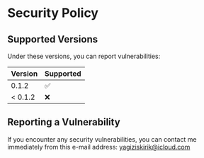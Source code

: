 # Security Policy

## Supported Versions

Under these versions, you can report vulnerabilities:

| Version           | Supported          |
| ----------------- | ------------------ |
| 0.1.2             | :white_check_mark: |
| < 0.1.2           | :x:                |

## Reporting a Vulnerability

If you encounter any security vulnerabilities, you can contact me immediately from this e-mail address: yagiziskirik@icloud.com
